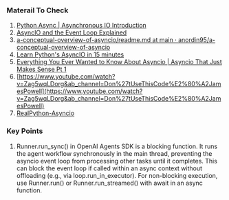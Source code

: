 ### Materail To Check
1) [Python Async | Asynchronous IO Introduction
](https://www.youtube.com/watch?v=7LU1npoPmcg&ab_channel=VeryAcademy)
2) [AsyncIO and the Event Loop Explained
](https://www.youtube.com/watch?v=RIVcqT2OGPA&ab_channel=ArjanCodes)
3) [a-conceptual-overview-of-asyncio/readme.md at main · anordin95/a-conceptual-overview-of-asyncio
](https://github.com/anordin95/a-conceptual-overview-of-asyncio/tree/main)
4) [Learn Python's AsyncIO in 15 minutes
](https://www.youtube.com/watch?v=0GVLtTnebNA&ab_channel=Indently)
5) [Everything You Ever Wanted to Know About Asyncio | Asyncio That Just Makes Sense Pt 1
](https://www.youtube.com/watch?v=WYfzG3AdAzA&ab_channel=Don%27tUseThisCode%E2%80%A2JamesPowell)
1) [https://www.youtube.com/watch?v=Zag5wqLDorg&ab_channel=Don%27tUseThisCode%E2%80%A2JamesPowell](https://www.youtube.com/watch?v=Zag5wqLDorg&ab_channel=Don%27tUseThisCode%E2%80%A2JamesPowell)
2) [RealPython-Asyncio](https://realpython.com/async-io-python/)


### Key Points 
1) Runner.run_sync() in OpenAI Agents SDK is a blocking function. It runs the agent workflow synchronously in the main thread, preventing the asyncio event loop from processing other tasks until it completes. This can block the event loop if called within an async context without offloading (e.g., via loop.run_in_executor). For non-blocking execution, use Runner.run() or Runner.run_streamed() with await in an async function.
